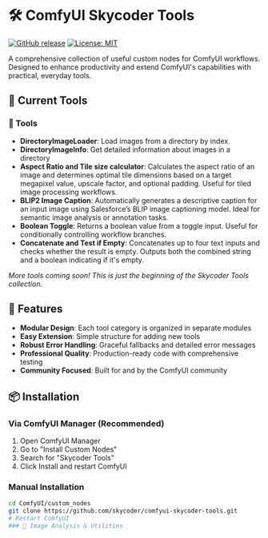 # 🛠️ ComfyUI Skycoder Tools

[![GitHub release](https://img.shields.io/github/release/skycoder/comfyui-skycoder-tools.svg)](https://github.com/skycoder/comfyui-skycoder-tools/releases)
[![License: MIT](https://img.shields.io/badge/License-MIT-yellow.svg)](https://opensource.org/licenses/MIT)

A comprehensive collection of useful custom nodes for ComfyUI workflows. Designed to enhance productivity and extend ComfyUI's capabilities with practical, everyday tools.

## 🚀 Current Tools

### 📁 Tools
- **DirectoryImageLoader**: Load images from a directory by index
- **DirectoryImageInfo**: Get detailed information about images in a directory
- **Aspect Ratio and Tile size calculator**: Calculates the aspect ratio of an image and determines optimal tile dimensions based on a target megapixel value, upscale factor, and optional padding. Useful for tiled image processing workflows.
- **BLIP2 Image Caption**: Automatically generates a descriptive caption for an input image using Salesforce’s BLIP image captioning model. Ideal for semantic image analysis or annotation tasks.
- **Boolean Toggle**: Returns a boolean value from a toggle input. Useful for conditionally controlling workflow branches.
- **Concatenate and Test if Empty**: Concatenates up to four text inputs and checks whether the result is empty. Outputs both the combined string and a boolean indicating if it's empty.

*More tools coming soon! This is just the beginning of the Skycoder Tools collection.*

## 🎯 Features

- **Modular Design**: Each tool category is organized in separate modules
- **Easy Extension**: Simple structure for adding new tools
- **Robust Error Handling**: Graceful fallbacks and detailed error messages
- **Professional Quality**: Production-ready code with comprehensive testing
- **Community Focused**: Built for and by the ComfyUI community

## 📦 Installation

### Via ComfyUI Manager (Recommended)
1. Open ComfyUI Manager
2. Go to "Install Custom Nodes"
3. Search for "Skycoder Tools"
4. Click Install and restart ComfyUI

### Manual Installation
```bash
cd ComfyUI/custom_nodes
git clone https://github.com/skycoder/comfyui-skycoder-tools.git
# Restart ComfyUI
### 🧠 Image Analysis & Utilities

